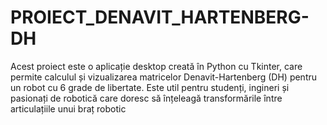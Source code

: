 # PROIECT_DENAVIT_HARTENBERG-DH
Acest proiect este o aplicație desktop creată în Python cu Tkinter, care permite calculul și vizualizarea matricelor Denavit-Hartenberg (DH) pentru un robot cu 6 grade de libertate. Este util pentru studenți, ingineri și pasionați de robotică care doresc să înțeleagă transformările între articulațiile unui braț robotic

